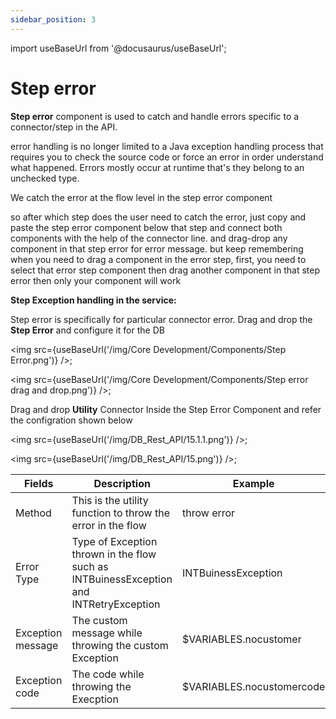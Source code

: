 ```yaml
---
sidebar_position: 3
---
```


import useBaseUrl from '@docusaurus/useBaseUrl';

# Step error

**Step error** component is used to catch and handle errors specific to a connector/step in the API.		

error handling is no longer limited to a Java exception handling process that requires you to check the source code or force an error in order
understand what happened. Errors mostly occur at runtime that's they belong to an unchecked type.

We catch the error at the flow level in the step error component

so after which step does the user need to catch the error, just copy and paste the step error component below that step and connect both components with the help of the connector line. and drag-drop any component in that step error for error message. but keep remembering when you need to drag a component in the error step, first, you need to select that error step component then drag another component in that step error then only your component will work

**Step Exception handling in the service:**

Step error is specifically for particular connector error.
Drag and drop the **Step Error** and configure it for the DB 

<img src={useBaseUrl('/img/Core Development/Components/Step Error.png')} />;

<img src={useBaseUrl('/img/Core Development/Components/Step error drag and drop.png')} />;

Drag and drop **Utility** Connector Inside the Step Error Component and refer the configration shown below

<img src={useBaseUrl('/img/DB_Rest_API/15.1.1.png')} />; 

<img src={useBaseUrl('/img/DB_Rest_API/15.png')} />; 

<table>
<thead>
<tr>
<th>Fields</th>
<th>Description</th>
<th>Example</th>
</tr>
</thead>
<tbody>
<tr>
<td>Method</td>
<td>This is the utility function to throw the error in the flow</td>
<td>throw error</td>
</tr>
<tr>
<td>Error Type</td>
<td>Type of Exception thrown in the flow such as INTBuinessException and INTRetryException </td>
<td>INTBuinessException</td>
</tr>
<tr>
<td>Exception message</td>
<td>The custom message while throwing the custom Exception</td>
<td>$VARIABLES.nocustomer</td>
</tr>
<tr>
<td>Exception code</td>
<td>The code while throwing the Execption</td>
<td>$VARIABLES.nocustomercode</td>
</tr>
</tbody>
</table>